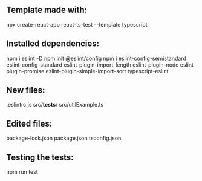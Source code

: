## Template made with:

  npx create-react-app react-ts-test --template typescript

## Installed dependencies:

  npm i eslint -D
  npm init @eslint/config
  npm i eslint-config-semistandard eslint-config-standard eslint-plugin-import-length eslint-plugin-node eslint-plugin-promise eslint-plugin-simple-import-sort typescript-eslint

## New files:

  .eslintrc.js
  src/__tests__/
	src/utilExample.ts

## Edited files:

  package-lock.json
	package.json
	tsconfig.json

## Testing the tests:

  npm run test
